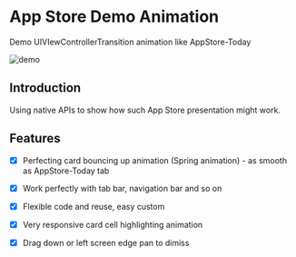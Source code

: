 # App Store Demo Animation
Demo UIVIewControllerTransition animation like AppStore-Today

![demo](https://github.com/Truong98/AppStoreDemoAnimation/blob/master/Demo.gif)

## Introduction
Using native APIs to show how such App Store presentation might work.

## Features
- [x] Perfecting card bouncing up animation (Spring animation) - as smooth as AppStore-Today tab
- [x] Work perfectly with tab bar, navigation bar and so on
- [x] Flexible code and reuse, easy custom
- [x] Very responsive card cell highlighting animation
- [x] Drag down or left screen edge pan to dimiss

